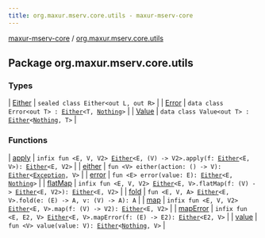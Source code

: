 ```yaml
---
title: org.maxur.mserv.core.utils - maxur-mserv-core
---
```


[maxur-mserv-core](../index.html) / [org.maxur.mserv.core.utils](.)

## Package org.maxur.mserv.core.utils

### Types

| [Either](-either.html) | `sealed class Either<out L, out R>` |
| [Error](-error/index.html) | `data class Error<out T> : `[`Either`](-either.html)`<T, `[`Nothing`](https://kotlinlang.org/api/latest/jvm/stdlib/kotlin/-nothing/index.html)`>` |
| [Value](-value/index.html) | `data class Value<out T> : `[`Either`](-either.html)`<`[`Nothing`](https://kotlinlang.org/api/latest/jvm/stdlib/kotlin/-nothing/index.html)`, T>` |

### Functions

| [apply](apply.html) | `infix fun <E, V, V2> `[`Either`](-either.html)`<E, (V) -> V2>.apply(f: `[`Either`](-either.html)`<E, V>): `[`Either`](-either.html)`<E, V2>` |
| [either](either.html) | `fun <V> either(action: () -> V): `[`Either`](-either.html)`<`[`Exception`](https://kotlinlang.org/api/latest/jvm/stdlib/kotlin/-exception/index.html)`, V>` |
| [error](error.html) | `fun <E> error(value: E): `[`Either`](-either.html)`<E, `[`Nothing`](https://kotlinlang.org/api/latest/jvm/stdlib/kotlin/-nothing/index.html)`>` |
| [flatMap](flat-map.html) | `infix fun <E, V, V2> `[`Either`](-either.html)`<E, V>.flatMap(f: (V) -> `[`Either`](-either.html)`<E, V2>): `[`Either`](-either.html)`<E, V2>` |
| [fold](fold.html) | `fun <E, V, A> `[`Either`](-either.html)`<E, V>.fold(e: (E) -> A, v: (V) -> A): A` |
| [map](map.html) | `infix fun <E, V, V2> `[`Either`](-either.html)`<E, V>.map(f: (V) -> V2): `[`Either`](-either.html)`<E, V2>` |
| [mapError](map-error.html) | `infix fun <E, E2, V> `[`Either`](-either.html)`<E, V>.mapError(f: (E) -> E2): `[`Either`](-either.html)`<E2, V>` |
| [value](value.html) | `fun <V> value(value: V): `[`Either`](-either.html)`<`[`Nothing`](https://kotlinlang.org/api/latest/jvm/stdlib/kotlin/-nothing/index.html)`, V>` |

